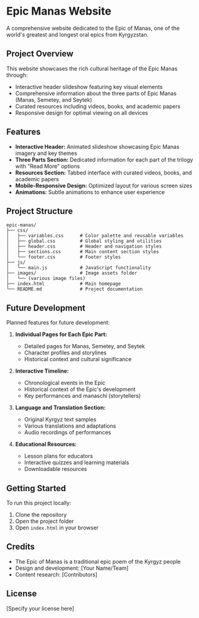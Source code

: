 # Epic Manas Website

A comprehensive website dedicated to the Epic of Manas, one of the world's greatest and longest oral epics from Kyrgyzstan.

## Project Overview

This website showcases the rich cultural heritage of the Epic Manas through:

- Interactive header slideshow featuring key visual elements
- Comprehensive information about the three parts of Epic Manas (Manas, Semetey, and Seytek)
- Curated resources including videos, books, and academic papers
- Responsive design for optimal viewing on all devices

## Features

- **Interactive Header:** Animated slideshow showcasing Epic Manas imagery and key themes
- **Three Parts Section:** Dedicated information for each part of the trilogy with "Read More" options
- **Resources Section:** Tabbed interface with curated videos, books, and academic papers
- **Mobile-Responsive Design:** Optimized layout for various screen sizes
- **Animations:** Subtle animations to enhance user experience

## Project Structure

```
epic-manas/
├── css/
│   ├── variables.css      # Color palette and reusable variables
│   ├── global.css         # Global styling and utilities
│   ├── header.css         # Header and navigation styles
│   ├── sections.css       # Main content section styles
│   └── footer.css         # Footer styles
├── js/
│   └── main.js            # JavaScript functionality
├── images/                # Image assets folder
│   └── (various image files)
├── index.html             # Main homepage
└── README.md              # Project documentation
```

## Future Development

Planned features for future development:

1. **Individual Pages for Each Epic Part:**
   - Detailed pages for Manas, Semetey, and Seytek
   - Character profiles and storylines
   - Historical context and cultural significance

2. **Interactive Timeline:**
   - Chronological events in the Epic
   - Historical context of the Epic's development
   - Key performances and manaschi (storytellers)

3. **Language and Translation Section:**
   - Original Kyrgyz text samples
   - Various translations and adaptations
   - Audio recordings of performances

4. **Educational Resources:**
   - Lesson plans for educators
   - Interactive quizzes and learning materials
   - Downloadable resources

## Getting Started

To run this project locally:

1. Clone the repository
2. Open the project folder
3. Open `index.html` in your browser

## Credits

- The Epic of Manas is a traditional epic poem of the Kyrgyz people
- Design and development: [Your Name/Team]
- Content research: [Contributors]

## License

[Specify your license here] 